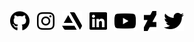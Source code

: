 <!-- Social links -->
<p align="center">
  <a href="https://github.com/twinji"><img src="https://github.com/twinji/twinji/blob/master/icons/github.svg" align="center" height="32"></a>
  <span>&nbsp;</span>
  <a href="https://www.instagram.com/_twinji/"><img src="https://github.com/twinji/twinji/blob/master/icons/instagram.svg" align="center" height="32"></a>
  <span>&nbsp;</span>
  <a href="https://www.artstation.com/twinji"><img src="https://github.com/twinji/twinji/blob/master/icons/artstation.svg" align="center" height="32"></a>
  <span>&nbsp;</span>
  <a href="https://www.linkedin.com/in/twinji/"><img src="https://github.com/twinji/twinji/blob/master/icons/linkedin.svg" align="center" height="32"></a>
  <span>&nbsp;</span>
  <a href="http://youtube.com/twinji"><img src="https://github.com/twinji/twinji/blob/master/icons/youtube.svg" align="center" height="32"></a>
  <span>&nbsp;</span>
  <a href="http://twinji-tech.deviantart.com/"><img src="https://github.com/twinji/twinji/blob/master/icons/deviantart.svg" align="center" height="32"></a>
  <span>&nbsp;</span>
  <a href="https://twitter.com/_twinji"><img src="https://github.com/twinji/twinji/blob/master/icons/twitter.svg" align="center" height="32"></a>
</p>
